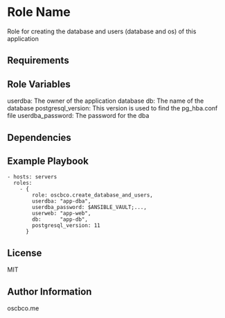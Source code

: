 Role Name
=========

Role for creating the database and users (database and os) of this application

Requirements
------------

Role Variables
--------------

userdba: The owner of the application database
db: The name of the database
postgresql_version: This version is used to find the pg_hba.conf file
userdba_password: The password for the dba

Dependencies
------------

Example Playbook
----------------

    - hosts: servers
      roles:
        - {
            role: oscbco.create_database_and_users,
            userdba: "app-dba",
            userdba_password: $ANSIBLE_VAULT;...,
            userweb: "app-web",
            db:      "app-db",
            postgresql_version: 11
          }

License
-------

MIT

Author Information
------------------

oscbco.me
